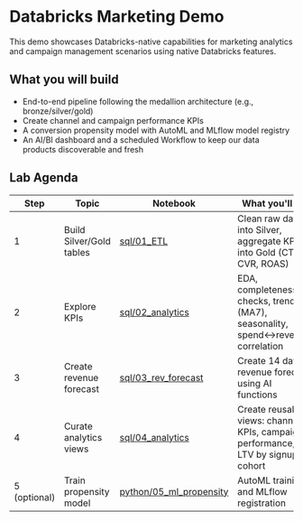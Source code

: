 # Databricks Marketing Demo

This demo showcases Databricks-native capabilities for marketing analytics and campaign management scenarios using native Databricks features.

## What you will build
- End-to-end pipeline following the medallion architecture (e.g., bronze/silver/gold)
- Create channel and campaign performance KPIs
- A conversion propensity model with AutoML and MLflow model registry
- An AI/BI dashboard and a scheduled Workflow to keep our data products discoverable and fresh

## Lab Agenda
| Step | Topic | Notebook | What you'll do |
| --- | --- | --- | --- |
| 1 | Build Silver/Gold tables | [sql/01_ETL](sql/01_ETL.ipynb) | Clean raw data into Silver, aggregate KPIs into Gold (CTR, CVR, ROAS) |
| 2 | Explore KPIs | [sql/02_analytics](sql_analytics/sql/02_analytics.ipynb) | EDA, completeness checks, trends (MA7), seasonality, spend↔revenue correlation |
| 3 | Create revenue forecast| [sql/03_rev_forecast](sql_analytics/sql/03_rev_forecast.sql.dbquery.ipynb)  | Create 14 day revenue forecast using AI functions |
| 4 | Curate analytics views | [sql/04_analytics](sql_analytics/sql/04_analytics.ipynb)  | Create reusable views: channel KPIs, campaign performance, LTV by signup cohort 
| 5 (optional) | Train propensity model | [python/05_ml_propensity](sql_analytics/ml/05_propensity_model.ipynb) | AutoML training and MLflow registration |
